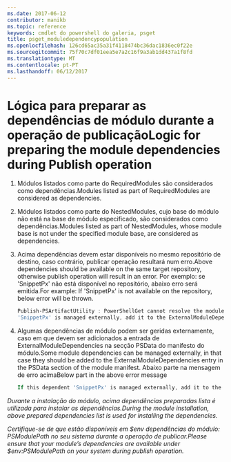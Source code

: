 ```yaml
---
ms.date: 2017-06-12
contributor: manikb
ms.topic: reference
keywords: cmdlet do powershell do galeria, psget
title: psget_moduledependencypopulation
ms.openlocfilehash: 126cd65ac35a31f4118474bc36dac1836ec0f22e
ms.sourcegitcommit: 75f70c7df01eea5e7a2c16f9a3ab1dd437a1f8fd
ms.translationtype: MT
ms.contentlocale: pt-PT
ms.lasthandoff: 06/12/2017
---
```

# <a name="logic-for-preparing-the-module-dependencies-during-publish-operation"></a><span data-ttu-id="527bf-103">Lógica para preparar as dependências de módulo durante a operação de publicação</span><span class="sxs-lookup"><span data-stu-id="527bf-103">Logic for preparing the module dependencies during Publish operation</span></span>
1.  <span data-ttu-id="527bf-104">Módulos listados como parte do RequiredModules são considerados como dependências.</span><span class="sxs-lookup"><span data-stu-id="527bf-104">Modules listed as part of RequiredModules are considered as dependencies.</span></span>
2.  <span data-ttu-id="527bf-105">Módulos listados como parte do NestedModules, cujo base do módulo não está na base de módulo especificado, são considerados como dependências.</span><span class="sxs-lookup"><span data-stu-id="527bf-105">Modules listed as part of NestedModules, whose module base is not under the specified module base, are considered as dependencies.</span></span>

3.  <span data-ttu-id="527bf-106">Acima dependências devem estar disponíveis no mesmo repositório de destino, caso contrário, publicar operação resultará num erro.</span><span class="sxs-lookup"><span data-stu-id="527bf-106">Above dependencies should be available on the same target repository, otherwise publish operation will result in an error.</span></span>
    <span data-ttu-id="527bf-107">Por exemplo: se 'SnippetPx' não está disponível no repositório, abaixo erro será emitida.</span><span class="sxs-lookup"><span data-stu-id="527bf-107">For example: If 'SnippetPx' is not available on the repository, below error will be thrown.</span></span>
    ```powershell
    Publish-PSArtifactUtility : PowerShellGet cannot resolve the module dependency 'SnippetPx' of the module 'TypePx' on the repository 'LocalRepo'. Verify that the dependent module 'SnippetPx' is available in the repository 'LocalRepo'. If this dependent
    'SnippetPx' is managed externally, add it to the ExternalModuleDependencies entry in the PSData section of the module manifest.
    ```
4.  <span data-ttu-id="527bf-108">Algumas dependências de módulo podem ser geridas externamente, caso em que devem ser adicionados a entrada de ExternalModuleDependencies na secção PSData do manifesto do módulo.</span><span class="sxs-lookup"><span data-stu-id="527bf-108">Some module dependencies can be managed externally, in that case they should be added to the ExternalModuleDependencies entry in the PSData section of the module manifest.</span></span>
    <span data-ttu-id="527bf-109">Abaixo parte na mensagem de erro acima</span><span class="sxs-lookup"><span data-stu-id="527bf-109">Below part in the above error message</span></span>
    ```powershell
    If this dependent 'SnippetPx' is managed externally, add it to the ExternalModuleDependencies entry in the PSData section of the module manifest.
    ```

<span data-ttu-id="527bf-110">*Durante a instalação do módulo, acima dependências preparadas lista é utilizada para instalar as dependências.*</span><span class="sxs-lookup"><span data-stu-id="527bf-110">*During the module installation, above prepared dependencies list is used for installing the dependencies.*</span></span>

<span data-ttu-id="527bf-111">*Certifique-se de que estão disponíveis em $env dependências do módulo: PSModulePath no seu sistema durante a operação de publicar.*</span><span class="sxs-lookup"><span data-stu-id="527bf-111">*Please ensure that your module’s dependencies are available under $env:PSModulePath on your system during publish operation.*</span></span>

